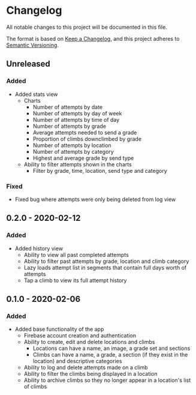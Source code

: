 # Changelog

All notable changes to this project will be documented in this file.

The format is based on [Keep a Changelog](https://keepachangelog.com/en/1.0.0/),
and this project adheres to [Semantic Versioning](https://semver.org/spec/v2.0.0.html).

## Unreleased

### Added

- Added stats view
    - Charts
        - Number of attempts by date
        - Number of attempts by day of week
        - Number of attempts by time of day
        - Number of attempts by grade
        - Average attempts needed to send a grade
        - Proportion of climbs downclimbed by grade
        - Number of attempts by location
        - Number of attempts by category
        - Highest and average grade by send type
    - Ability to filter attempts shown in the charts
        - Filter by grade, time, location, send type and category

### Fixed

- Fixed bug where attempts were only being deleted from log view

## 0.2.0 - 2020-02-12

### Added

- Added history view
    - Ability to view all past completed attempts
    - Ability to filter past attempts by grade, location and climb category
    - Lazy loads attempt list in segments that contain full days worth of attempts
    - Tap a climb to view its full attempt history

## 0.1.0 - 2020-02-06

### Added

- Added base functionality of the app
    - Firebase account creation and authentication
    - Ability to create, edit and delete locations and climbs
        - Locations can have a name, an image, a grade set and sections
        - Climbs can have a name, a grade, a section (if they exist in the location) and descriptive categories
    - Ability to log and delete attempts made on a climb
    - Ability to filter the climbs being displayed in a location
    - Ability to archive climbs so they no longer appear in a location's list of climbs
